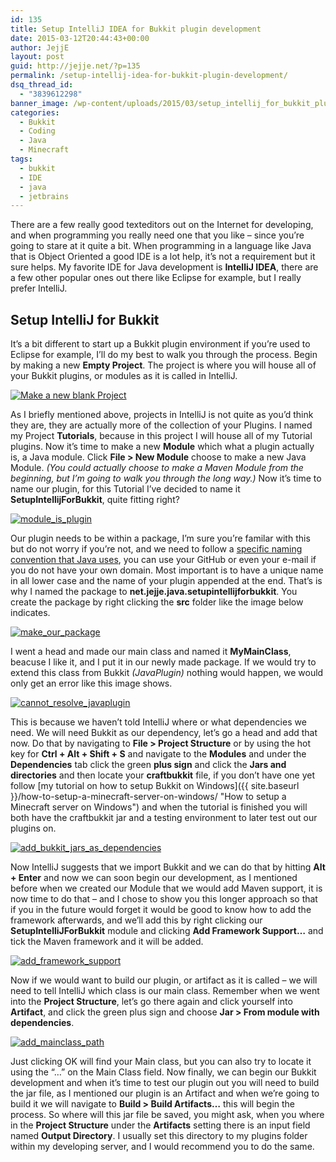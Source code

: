 ```yaml
---
id: 135
title: Setup IntelliJ IDEA for Bukkit plugin development
date: 2015-03-12T20:44:43+00:00
author: JejjE
layout: post
guid: http://jejje.net/?p=135
permalink: /setup-intellij-idea-for-bukkit-plugin-development/
dsq_thread_id:
  - "3839612298"
banner_image: /wp-content/uploads/2015/03/setup_intellij_for_bukkit_plugin_development.png
categories:
  - Bukkit
  - Coding
  - Java
  - Minecraft
tags:
  - bukkit
  - IDE
  - java
  - jetbrains
---
```

There are a few really good texteditors out on the Internet for developing, and when programming you really need one that you like &#8211; since you&#8217;re going to stare at it quite a bit. When programming in a language like Java that is Object Oriented a good IDE is a lot help, it&#8217;s not a requirement but it sure helps. My favorite IDE for Java development is **IntelliJ IDEA**, there are a few other popular ones out there like Eclipse for example, but I really prefer IntelliJ.
<!--more-->
## Setup IntelliJ for Bukkit

It&#8217;s a bit different to start up a Bukkit plugin environment if you&#8217;re used to Eclipse for example, I&#8217;ll do my best to walk you through the process. Begin by making a new **Empty Project**. The project is where you will house all of your Bukkit plugins, or modules as it is called in IntelliJ.

[<img class="aligncenter size-full wp-image-137" src="https://i0.wp.com/jejje.net/wp-content/uploads/2015/03/new_blank_project.png?resize=776%2C731" alt="Make a new blank Project" srcset="https://i0.wp.com/jejje.net/wp-content/uploads/2015/03/new_blank_project.png?w=776 776w, https://i0.wp.com/jejje.net/wp-content/uploads/2015/03/new_blank_project.png?resize=300%2C283 300w" sizes="(max-width: 776px) 100vw, 776px" data-recalc-dims="1" />](https://i2.wp.com/jejje.net/wp-content/uploads/2015/03/new_blank_project.png)

As I briefly mentioned above, projects in IntelliJ is not quite as you&#8217;d think they are, they are actually more of the collection of your Plugins. I named my Project **Tutorials**, because in this project I will house all of my Tutorial plugins. Now it&#8217;s time to make a new **Module** which what a plugin actually is, a Java module. Click **File > New Module** choose to make a new Java Module. _(You could actually choose to make a Maven Module from the beginning, but I&#8217;m going to walk you through the long way.)_ Now it&#8217;s time to name our plugin, for this Tutorial I&#8217;ve decided to name it **SetupIntellijForBukkit**, quite fitting right?

[<img class="aligncenter size-full wp-image-138" src="https://i0.wp.com/jejje.net/wp-content/uploads/2015/03/module_is_plugin.png?resize=772%2C459" alt="module_is_plugin" srcset="https://i2.wp.com/jejje.net/wp-content/uploads/2015/03/module_is_plugin.png?w=772 772w, https://i2.wp.com/jejje.net/wp-content/uploads/2015/03/module_is_plugin.png?resize=300%2C178 300w" sizes="(max-width: 772px) 100vw, 772px" data-recalc-dims="1" />](https://i1.wp.com/jejje.net/wp-content/uploads/2015/03/module_is_plugin.png)

Our plugin needs to be within a package, I&#8217;m sure you&#8217;re familar with this but do not worry if you&#8217;re not, and we need to follow a <a title="Naming Java Packages" href="http://docs.oracle.com/javase/tutorial/java/package/namingpkgs.html" target="_blank" rel="nofollow">specific naming convention that Java uses</a>, you can use your GitHub or even your e-mail if you do not have your own domain. Most important is to have a unique name in all lower case and the name of your plugin appended at the end. That&#8217;s is why I named the package to **net.jejje.java.setupintellijforbukkit**. You create the package by right clicking the **src** folder like the image below indicates.

[<img class="aligncenter size-full wp-image-139" src="https://i2.wp.com/jejje.net/wp-content/uploads/2015/03/make_our_package.png?resize=930%2C747" alt="make_our_package" srcset="https://i0.wp.com/jejje.net/wp-content/uploads/2015/03/make_our_package.png?w=930 930w, https://i1.wp.com/jejje.net/wp-content/uploads/2015/03/make_our_package.png?resize=300%2C241 300w" sizes="(max-width: 930px) 100vw, 930px" data-recalc-dims="1" />](https://i2.wp.com/jejje.net/wp-content/uploads/2015/03/make_our_package.png)

I went a head and made our main class and named it **MyMainClass**, beacuse I like it, and I put it in our newly made package. If we would try to extend this class from Bukkit _(JavaPlugin)_ nothing would happen, we would only get an error like this image shows.

[<img class="aligncenter size-full wp-image-148" src="https://i1.wp.com/jejje.net/wp-content/uploads/2015/03/cannot_resolve_javaplugin.png?resize=454%2C182" alt="cannot_resolve_javaplugin" srcset="https://i2.wp.com/jejje.net/wp-content/uploads/2015/03/cannot_resolve_javaplugin.png?w=454 454w, https://i1.wp.com/jejje.net/wp-content/uploads/2015/03/cannot_resolve_javaplugin.png?resize=300%2C120 300w" sizes="(max-width: 454px) 100vw, 454px" data-recalc-dims="1" />](https://i0.wp.com/jejje.net/wp-content/uploads/2015/03/cannot_resolve_javaplugin.png)

This is because we haven&#8217;t told IntelliJ where or what dependencies we need. We will need Bukkit as our dependency, let&#8217;s go a head and add that now. Do that by navigating to **File > Project Structure** or by using the hot key for **Ctrl + Alt + Shift + S** and navigate to the **Modules** and under the **Dependencies** tab click the green **plus sign** and click the **Jars and directories** and then locate your **craftbukkit** file, if you don&#8217;t have one yet follow [my tutorial on how to setup Bukkit on Windows]({{ site.baseurl }}/how-to-setup-a-minecraft-server-on-windows/ "How to setup a Minecraft server on Windows") and when the tutorial is finished you will both have the craftbukkit jar and a testing environment to later test out our plugins on.

[<img class="aligncenter size-full wp-image-141" src="https://i0.wp.com/jejje.net/wp-content/uploads/2015/03/add_bukkit_jars_as_dependencies.png?resize=865%2C581" alt="add_bukkit_jars_as_dependencies" srcset="https://i2.wp.com/jejje.net/wp-content/uploads/2015/03/add_bukkit_jars_as_dependencies.png?w=865 865w, https://i2.wp.com/jejje.net/wp-content/uploads/2015/03/add_bukkit_jars_as_dependencies.png?resize=300%2C202 300w" sizes="(max-width: 865px) 100vw, 865px" data-recalc-dims="1" />](https://i2.wp.com/jejje.net/wp-content/uploads/2015/03/add_bukkit_jars_as_dependencies.png)

Now IntelliJ suggests that we import Bukkit and we can do that by hitting **Alt + Enter** and now we can soon begin our development, as I mentioned before when we created our Module that we would add Maven support, it is now time to do that &#8211; and I chose to show you this longer approach so that if you in the future would forget it would be good to know how to add the framework afterwards, and we&#8217;ll add this by right clicking our **SetupIntelliJForBukkit** module and clicking **Add Framework Support&#8230;** and tick the Maven framework and it will be added.

[<img class="aligncenter size-full wp-image-144" src="https://i2.wp.com/jejje.net/wp-content/uploads/2015/03/add_framework_support.png?resize=523%2C252" alt="add_framework_support" srcset="https://i2.wp.com/jejje.net/wp-content/uploads/2015/03/add_framework_support.png?w=523 523w, https://i2.wp.com/jejje.net/wp-content/uploads/2015/03/add_framework_support.png?resize=300%2C145 300w" sizes="(max-width: 523px) 100vw, 523px" data-recalc-dims="1" />](https://i0.wp.com/jejje.net/wp-content/uploads/2015/03/add_framework_support.png)

Now if we would want to build our plugin, or artifact as it is called &#8211; we will need to tell IntelliJ which class is our main class. Remember when we went into the **Project Structure**, let&#8217;s go there again and click yourself into **Artifact**, and click the green plus sign and choose **Jar > From module with dependencies**.

[<img class="aligncenter size-full wp-image-146" src="https://i0.wp.com/jejje.net/wp-content/uploads/2015/03/add_mainclass_path.png?resize=510%2C344" alt="add_mainclass_path" srcset="https://i2.wp.com/jejje.net/wp-content/uploads/2015/03/add_mainclass_path.png?w=510 510w, https://i0.wp.com/jejje.net/wp-content/uploads/2015/03/add_mainclass_path.png?resize=300%2C202 300w" sizes="(max-width: 510px) 100vw, 510px" data-recalc-dims="1" />](https://i2.wp.com/jejje.net/wp-content/uploads/2015/03/add_mainclass_path.png)

Just clicking OK will find your Main class, but you can also try to locate it using the &#8220;&#8230;&#8221; on the Main Class field. Now finally, we can begin our Bukkit development and when it&#8217;s time to test our plugin out you will need to build the jar file, as I mentioned our plugin is an Artifact and when we&#8217;re going to build it we will navigate to **Build > Build Artifacts&#8230;** this will begin the process. So where will this jar file be saved, you might ask, when you where in the **Project Structure** under the **Artifacts** setting there is an input field named **Output Directory**. I usually set this directory to my plugins folder within my developing server, and I would recommend you to do the same.
